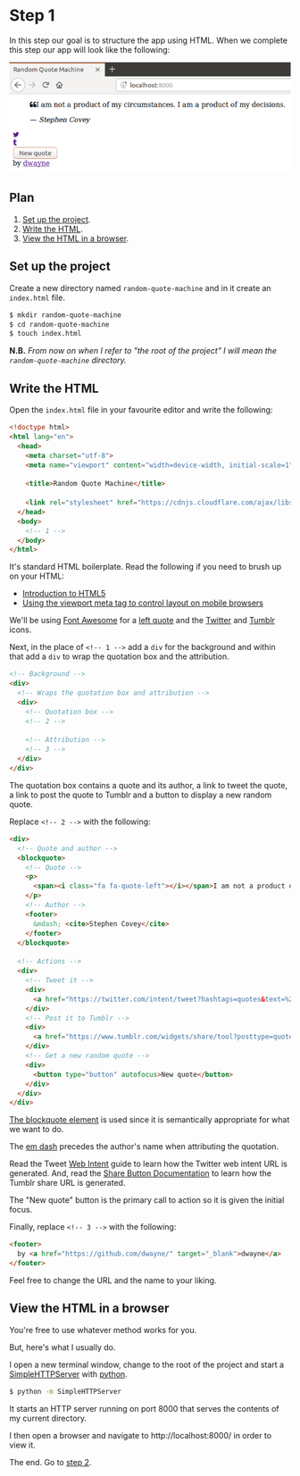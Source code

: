 # Step 1

In this step our goal is to structure the app using HTML. When we complete this
step our app will look like the following:

![A screenshot of the app after step 1 is completed.](assets/step-01-final.png)

## Plan

1. [Set up the project](#set-up-the-project).
2. [Write the HTML](#write-the-html).
3. [View the HTML in a browser](#view-the-html-in-a-browser).

## Set up the project

Create a new directory named `random-quote-machine` and in it create an
`index.html` file.

```sh
$ mkdir random-quote-machine
$ cd random-quote-machine
$ touch index.html
```

**N.B.** *From now on when I refer to "the root of the project" I will mean
the `random-quote-machine` directory.*

## Write the HTML

Open the `index.html` file in your favourite editor and write the following:

```html
<!doctype html>
<html lang="en">
  <head>
    <meta charset="utf-8">
    <meta name="viewport" content="width=device-width, initial-scale=1">

    <title>Random Quote Machine</title>

    <link rel="stylesheet" href="https://cdnjs.cloudflare.com/ajax/libs/font-awesome/4.7.0/css/font-awesome.min.css" />
  </head>
  <body>
    <!-- 1 -->
  </body>
</html>
```

It's standard HTML boilerplate. Read the following if you need to brush up on
your HTML:

- [Introduction to HTML5](https://developer.mozilla.org/en-US/docs/Web/Guide/HTML/HTML5/Introduction_to_HTML5)
- [Using the viewport meta tag to control layout on mobile browsers](https://developer.mozilla.org/en-US/docs/Mozilla/Mobile/Viewport_meta_tag)

We'll be using [Font Awesome](https://fontawesome.com/v4.7.0/) for a
[left quote](https://fontawesome.com/v4.7.0/icon/quote-left) and the
[Twitter](https://fontawesome.com/v4.7.0/icon/twitter) and
[Tumblr](https://fontawesome.com/v4.7.0/icon/tumblr) icons.

Next, in the place of `<!-- 1 -->` add a `div` for the background and within
that add a `div` to wrap the quotation box and the attribution.

```html
<!-- Background -->
<div>
  <!-- Wraps the quotation box and attribution -->
  <div>
    <!-- Quotation box -->
    <!-- 2 -->

    <!-- Attribution -->
    <!-- 3 -->
  </div>
</div>
```

The quotation box contains a quote and its author, a link to tweet the quote,
a link to post the quote to Tumblr and a button to display a new random quote.

Replace `<!-- 2 -->` with the following:

```html
<div>
  <!-- Quote and author -->
  <blockquote>
    <!-- Quote -->
    <p>
      <span><i class="fa fa-quote-left"></i></span>I am not a product of my circumstances. I am a product of my decisions.
    </p>
    <!-- Author -->
    <footer>
      &mdash; <cite>Stephen Covey</cite>
    </footer>
  </blockquote>

  <!-- Actions -->
  <div>
    <!-- Tweet it -->
    <div>
      <a href="https://twitter.com/intent/tweet?hashtags=quotes&text=%22I%20am%20not%20a%20product%20of%20my%20circumstances.%20I%20am%20a%20product%20of%20my%20decisions.%22%20%E2%80%94%20Stephen%20Covey" target="_blank"><i class="fa fa-twitter"></i></a>
    </div>
    <!-- Post it to Tumblr -->
    <div>
      <a href="https://www.tumblr.com/widgets/share/tool?posttype=quote&tags=quotes&content=I%20am%20not%20a%20product%20of%20my%20circumstances.%20I%20am%20a%20product%20of%20my%20decisions.&caption=Stephen%20Covey&canonicalUrl=https%3A%2F%2Fwww.tumblr.com%2Fdocs%2Fen%2Fshare_button" target="_blank"><i class="fa fa-tumblr"></i></a>
    </div>
    <!-- Get a new random quote -->
    <div>
      <button type="button" autofocus>New quote</button>
    </div>
  </div>
</div>
```

[The blockquote element](https://html.spec.whatwg.org/multipage/grouping-content.html#the-blockquote-element)
is used since it is semantically appropriate for what we want to do.

The [em dash](https://www.thepunctuationguide.com/em-dash.html) precedes the
author's name when attributing the quotation.

Read the Tweet
[Web Intent](https://developer.twitter.com/en/docs/twitter-for-websites/tweet-button/guides/web-intent.html)
guide to learn how the Twitter web intent URL is generated. And, read the
[Share Button Documentation](https://www.tumblr.com/docs/en/share_button) to
learn how the Tumblr share URL is generated.

The "New quote" button is the primary call to action so it is given the initial
focus.

Finally, replace `<!-- 3 -->` with the following:

```html
<footer>
  by <a href="https://github.com/dwayne/" target="_blank">dwayne</a>
</footer>
```

Feel free to change the URL and the name to your liking.

## View the HTML in a browser

You're free to use whatever method works for you.

But, here's what I usually do.

I open a new terminal window, change to the root of the project and start a
[SimpleHTTPServer](https://docs.python.org/2/library/simplehttpserver.html)
with [python](https://docs.python.org/2/using/cmdline.html).

```sh
$ python -m SimpleHTTPServer
```

It starts an HTTP server running on port 8000 that serves the contents of my
current directory.

I then open a browser and navigate to http://localhost:8000/ in order to view
it.

The end. Go to [step 2](step-02.md).
